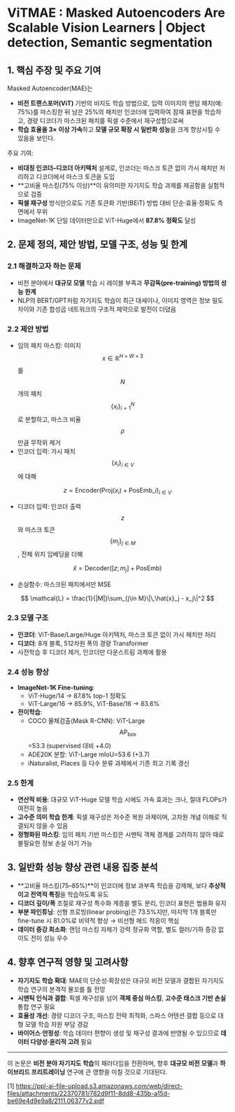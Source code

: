 # ViTMAE : Masked Autoencoders Are Scalable Vision Learners | Object detection, Semantic segmentation

## 1. 핵심 주장 및 주요 기여  
Masked Autoencoder(MAE)는  
- **비전 트랜스포머(ViT)** 기반의 비지도 학습 방법으로, 입력 이미지의 랜덤 패치(예: 75%)를 마스킹한 뒤 남은 25%의 패치만 인코더에 입력하여 잠재 표현을 학습하고, 경량 디코더가 마스크된 패치를 픽셀 수준에서 재구성함으로써  
- **학습 효율을 3× 이상 가속**하고 **모델 규모 확장 시 일반화 성능**을 크게 향상시킬 수 있음을 보인다.  

주요 기여:  
- **비대칭 인코더–디코더 아키텍처** 설계로, 인코더는 마스크 토큰 없이 가시 패치만 처리하고 디코더에서 마스크 토큰을 도입  
- **고비율 마스킹(75% 이상)**이 유의미한 자기지도 학습 과제를 제공함을 실험적으로 검증  
- **픽셀 재구성** 방식만으로도 기존 토큰화 기반(BEiT) 방법 대비 단순·효율·정확도 측면에서 우위  
- ImageNet-1K 단일 데이터만으로 ViT-Huge에서 **87.8% 정확도** 달성  

## 2. 문제 정의, 제안 방법, 모델 구조, 성능 및 한계

### 2.1 해결하고자 하는 문제  
- 비전 분야에서 **대규모 모델** 학습 시 레이블 부족과 **무감독(pre-training) 방법의 성능 한계**  
- NLP의 BERT/GPT처럼 자기지도 학습이 최근 대세이나, 이미지 영역은 정보 밀도 차이와 기존 합성곱 네트워크의 구조적 제약으로 발전이 더뎠음  

### 2.2 제안 방법  
- 임의 패치 마스킹: 이미지 $$x\in\mathbb{R}^{H\times W\times 3}$$를 $$N$$개의 패치 $$\{x_i\}_{i=1}^N$$로 분할하고, 마스크 비율 $$\rho$$만큼 무작위 제거  
- 인코더 입력: 가시 패치 $$\{x_i\}_{i\in V}$$ 에 대해  

$$
    z = \mathrm{Encoder}\bigl(\mathrm{Proj}(x_i)+\mathrm{PosEmb}\_i\bigl)_{i\in V}
  $$  

- 디코더 입력: 인코더 출력 $$z$$와 마스크 토큰 $$\{m_j\}_{j\in M}$$, 전체 위치 임베딩을 더해  

$$
    \hat{x} = \mathrm{Decoder}\bigl([z; m_j] + \mathrm{PosEmb}\bigr)
  $$  

- 손실함수: 마스크된 패치에서만 MSE  

$$
    \mathcal{L} = \frac{1}{|M|}\sum_{j\in M}\|\,\hat{x}_j - x_j\|^2
  $$  

### 2.3 모델 구조  
- **인코더**: ViT-Base/Large/Huge 아키텍처, 마스크 토큰 없이 가시 패치만 처리  
- **디코더**: 8개 블록, 512차원 폭의 경량 Transformer  
- 사전학습 후 디코더 제거, 인코더만 다운스트림 과제에 활용  

### 2.4 성능 향상  
- **ImageNet-1K Fine-tuning**:  
  - ViT-Huge/14 → 87.8% top-1 정확도  
  - ViT-Large/16 → 85.9%, ViT-Base/16 → 83.6%  
- **전이학습**:  
  - COCO 물체검출(Mask R-CNN): ViT-Large $$\text{AP}_\mathrm{box}$$ =53.3 (supervised 대비 +4.0)  
  - ADE20K 분할: ViT-Large mIoU=53.6 (+3.7)  
  - iNaturalist, Places 등 다수 분류 과제에서 기존 최고 기록 경신  

### 2.5 한계  
- **연산적 비용**: 대규모 ViT-Huge 모델 학습 시에도 가속 효과는 크나, 절대 FLOPs가 여전히 높음  
- **고수준 의미 학습 한계**: 픽셀 재구성은 저수준 복원 과제이며, 고차원 개념 이해로 직결되지 않을 수 있음  
- **정형화된 마스킹**: 임의 패치 기반 마스킹은 시맨틱 객체 경계를 고려하지 않아 때로 불필요한 정보 손실 야기 가능  

## 3. 일반화 성능 향상 관련 내용 집중 분석  
- **고비율 마스킹(75–85%)**이 인코더에 정보 과부족 학습을 강제해, 보다 **추상적이고 전역적 특징**을 학습하도록 유도  
- **디코더 깊이/폭** 조절로 재구성 특수화 계층을 별도 분리, 인코더 표현은 범용화 유지  
- **부분 파인튜닝**: 선형 프로빙(linear probing)은 73.5%지만, 마지막 1개 블록만 fine-tune 시 81.0%로 비약적 향상 → 비선형 헤드 적응이 핵심  
- **데이터 증강 최소화**: 랜덤 마스킹 자체가 강력 정규화 역할, 별도 컬러/기하 증강 없이도 전이 성능 우수  

## 4. 향후 연구적 영향 및 고려사항  
- **자기지도 학습 확대**: MAE의 단순성·확장성은 대규모 비전 모델과 결합된 자기지도 학습 연구의 본격적 물꼬를 틀 전망  
- **시맨틱 인식과 결합**: 픽셀 재구성을 넘어 **객체 중심 마스킹**, **고수준 태스크 기반 손실** 통합 연구 필요  
- **효율성 개선**: 경량 디코더 구조, 마스킹 전략 최적화, 스파스 어텐션 결합 등으로 대형 모델 학습 자원 부담 경감  
- **바이어스·안정성**: 학습 데이터 편향이 생성 및 재구성 결과에 반영될 수 있으므로 **데이터 다양성·윤리적 고려** 필요  

---  

이 논문은 **비전 분야 자기지도 학습**의 패러다임을 전환하며, 향후 **대규모 비전 모델**과 **하이브리드 프리트레이닝** 연구에 큰 영향을 미칠 것으로 기대된다.

[1] https://ppl-ai-file-upload.s3.amazonaws.com/web/direct-files/attachments/22370781/782d9f11-8dd8-435b-a15d-be69e4d9e9a8/2111.06377v2.pdf
